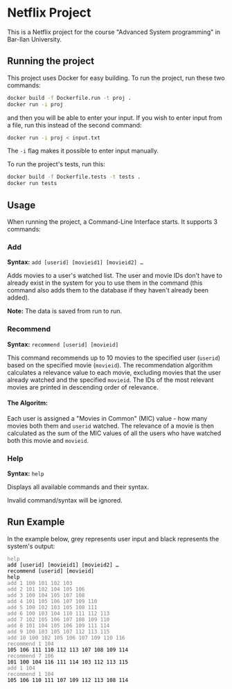# Netflix Project
This is a Netflix project for the course "Advanced System programming" in Bar-Ilan University.

## Running the project
This project uses Docker for easy building.
To run the project, run these two commands:
```bash
docker build -f Dockerfile.run -t proj .
docker run -i proj
```
and then you will be able to enter your input. If you wish to enter input from a file, run this instead
of the second command:
```bash
docker run -i proj < input.txt
```
The `-i` flag makes it possible to enter input manually.

To run the project's tests, run this:
```bash
docker build -f Dockerfile.tests -t tests .
docker run tests
```

## Usage
When running the project, a Command-Line Interface starts. It supports 3 commands:
### Add
**Syntax:** `add [userid] [movieid1] [movieid2] …`

Adds movies to a user's watched list. The user and movie IDs don't have to already exist in the system for you to use them in the command (this command also adds them to the database if they haven't already been added).

**Note:** The data is saved from run to run.

### Recommend
**Syntax:** `recommend [userid] [movieid]`

This command recommends up to 10 movies to the specified user (`userid`) based on the specified movie (`movieid`). The recommendation algorithm calculates a relevance value to each movie, excluding movies that the user already watched and the specified `movieid`. The IDs of the most relevant movies are printed in descending order of relevance.
#### The Algoritm:
Each user is assigned a "Movies in Common" (MIC) value - how many movies both them and `userid` watched. The relevance of a movie is then calculated as the sum of the MIC values of all the users who have watched both this movie and `movieid`.

### Help
**Syntax:** `help`

Displays all available commands and their syntax.

Invalid command/syntax will be ignored.

## Run Example
In the example below, grey represents user input and black represents the system's output:
<pre><code style="color: grey;">help</code>
<code style="color: black;">add [userid] [movieid1] [movieid2] …
recommend [userid] [movieid]
help</code>
<code style="color: grey;">add 1 100 101 102 103
add 2 101 102 104 105 106
add 3 100 104 105 107 108
add 4 101 105 106 107 109 110
add 5 100 102 103 105 108 111
add 6 100 103 104 110 111 112 113
add 7 102 105 106 107 108 109 110
add 8 101 104 105 106 109 111 114
add 9 100 103 105 107 112 113 115
add 10 100 102 105 106 107 109 110 116
recommend 1 104</code>
<code style="color: black;">105 106 111 110 112 113 107 108 109 114</code>
<code style="color: grey;">recommend 7 106</code>
<code style="color: black;">101 100 104 116 111 114 103 112 113 115</code>
<code style="color: grey;">add 1 104</code>
<code style="color: grey;">recommend 1 104</code>
<code style="color: black;">105 106 110 111 107 109 112 113 108 114</code></pre>